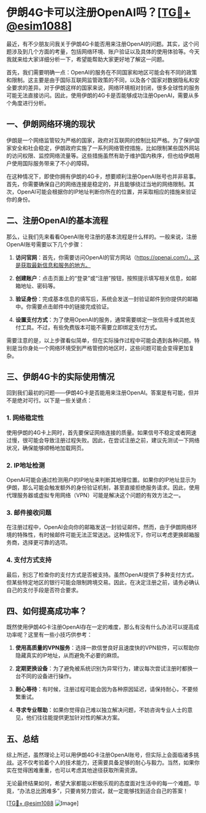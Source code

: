 # 伊朗4G卡可以注册OpenAI吗？[[TG💪+ @esim1088](https://t.me/s/esim1088)]

最近，有不少朋友问我关于伊朗4G卡能否用来注册OpenAI的问题。其实，这个问题涉及到几个方面的考量，包括网络环境、账户验证以及具体的使用体验等。今天我就来给大家详细分析一下，希望能帮助大家更好地了解这一问题。

首先，我们需要明确一点：OpenAI的服务在不同国家和地区可能会有不同的政策和限制。这主要是由于国际互联网监管政策的不同，以及各个国家对数据隐私和安全要求的差异。对于伊朗这样的国家来说，网络环境相对封闭，很多全球性的服务可能无法直接访问。因此，使用伊朗的4G卡是否能够成功注册OpenAI，需要从多个角度进行分析。

## 一、伊朗网络环境的现状

伊朗是一个网络监管较为严格的国家，政府对互联网的控制比较严格。为了保护国家安全和社会稳定，伊朗政府实施了一系列网络管控措施，比如限制某些国外网站的访问权限、监控网络流量等。这些措施虽然有助于维护国内秩序，但也给伊朗用户使用国际服务带来了不小的障碍。

在这种情况下，即使你拥有伊朗的4G卡，想要顺利注册OpenAI账号也并非易事。首先，你需要确保自己的网络连接是稳定的，并且能够绕过当地的网络限制。其次，OpenAI可能会根据你的IP地址判断你所在的位置，并采取相应的措施来验证你的身份。

## 二、注册OpenAI的基本流程

那么，让我们先来看看OpenAI账号注册的基本流程是什么样的。一般来说，注册OpenAI账号需要以下几个步骤：

1. **访问官网**：首先，你需要访问OpenAI的官方网站（https://openai.com/）。这是获取最新信息和服务的地方。
   
2. **创建账户**：点击页面上的“登录”或“注册”按钮，按照提示填写相关信息，如邮箱地址、密码等。

3. **验证身份**：完成基本信息的填写后，系统会发送一封验证邮件到你提供的邮箱中。你需要点击邮件中的链接完成验证。

4. **设置支付方式**：为了使用OpenAI的服务，通常需要绑定一张信用卡或其他支付工具。不过，有些免费版本可能不需要立即绑定支付方式。

需要注意的是，以上步骤看似简单，但在实际操作过程中可能会遇到各种问题。特别是当你身处一个网络环境受到严格管控的地区时，这些问题可能会变得更加复杂。

## 三、伊朗4G卡的实际使用情况

回到我们最初的问题——伊朗4G卡是否能用来注册OpenAI。答案是有可能，但并不是绝对可行。以下是一些关键点：

### 1. 网络稳定性

使用伊朗的4G卡上网时，首先要保证网络连接的质量。如果信号不稳定或者网速过慢，很可能会导致注册过程失败。因此，在尝试注册之前，建议先测试一下网络状况，确保能够顺畅地加载网页。

### 2. IP地址检测

OpenAI可能会通过检测用户的IP地址来判断其地理位置。如果你的IP地址显示为伊朗，那么可能会触发额外的身份验证机制，甚至直接拒绝服务请求。因此，使用代理服务器或虚拟专用网络（VPN）可能是解决这个问题的有效方法之一。

### 3. 邮件接收问题

在注册过程中，OpenAI会向你的邮箱发送一封验证邮件。然而，由于伊朗网络环境的特殊性，有时候邮件可能无法正常送达。这种情况下，你可以考虑更换邮箱服务商，选择更可靠的选项。

### 4. 支付方式支持

最后，别忘了检查你的支付方式是否被支持。虽然OpenAI提供了多种支付方式，但某些特定地区的银行可能会限制跨境交易。因此，在决定注册之前，请务必确认自己的支付手段是否符合要求。

## 四、如何提高成功率？

既然使用伊朗4G卡注册OpenAI存在一定的难度，那么有没有什么办法可以提高成功率呢？这里有一些小技巧供参考：

1. **使用高质量的VPN服务**：选择一款信誉良好且速度快的VPN软件，可以帮助你隐藏真实的IP地址，从而避免不必要的麻烦。

2. **定期更换设备**：为了避免被系统识别为异常行为，建议每次尝试注册时都换一台不同的设备进行操作。

3. **耐心等待**：有时候，注册过程可能会因为各种原因延迟，请保持耐心，不要频繁重试。

4. **寻求专业帮助**：如果你觉得自己难以独立解决问题，不妨咨询专业人士的意见，他们往往能提供更加针对性的解决方案。

## 五、总结

综上所述，虽然理论上可以用伊朗4G卡注册OpenAI账号，但实际上会面临诸多挑战。这不仅考验着个人的技术能力，还需要具备足够的耐心与毅力。当然，如果你实在觉得困难重重，也可以考虑其他途径获取所需资源。

无论最终结果如何，希望大家都能以积极乐观的态度面对生活中的每一个难题。毕竟，“办法总比困难多”，只要肯努力尝试，就一定能够找到适合自己的答案！

[[TG💪+ @esim1088](https://t.me/s/esim1088) ![Image](https://i.postimg.cc/4NQfJmqS/Snipaste-2025-05-13-00-14-12.png)]